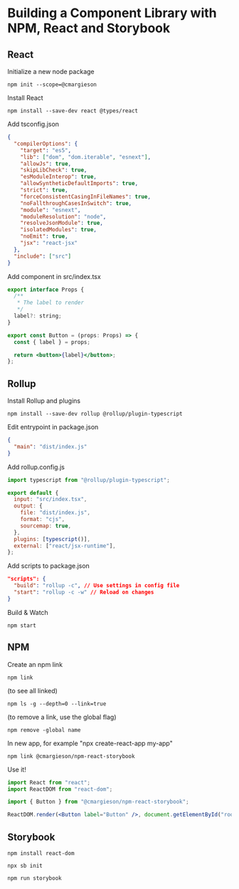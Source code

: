 # Building a Component Library with NPM, React and Storybook

## React

Initialize a new node package

```console
npm init --scope=@cmargieson
```

Install React

```console
npm install --save-dev react @types/react
```

Add tsconfig.json

```json
{
  "compilerOptions": {
    "target": "es5",
    "lib": ["dom", "dom.iterable", "esnext"],
    "allowJs": true,
    "skipLibCheck": true,
    "esModuleInterop": true,
    "allowSyntheticDefaultImports": true,
    "strict": true,
    "forceConsistentCasingInFileNames": true,
    "noFallthroughCasesInSwitch": true,
    "module": "esnext",
    "moduleResolution": "node",
    "resolveJsonModule": true,
    "isolatedModules": true,
    "noEmit": true,
    "jsx": "react-jsx"
  },
  "include": ["src"]
}
```

Add component in src/index.tsx

```jsx
export interface Props {
  /**
   * The label to render
   */
  label?: string;
}

export const Button = (props: Props) => {
  const { label } = props;

  return <button>{label}</button>;
};
```

## Rollup

Install Rollup and plugins

```console
npm install --save-dev rollup @rollup/plugin-typescript
```

Edit entrypoint in package.json

```json
{
  "main": "dist/index.js"
}
```

Add rollup.config.js

```js
import typescript from "@rollup/plugin-typescript";

export default {
  input: "src/index.tsx",
  output: {
    file: "dist/index.js",
    format: "cjs",
    sourcemap: true,
  },
  plugins: [typescript()],
  external: ["react/jsx-runtime"],
};
```

Add scripts to package.json

```json
"scripts": {
  "build": "rollup -c", // Use settings in config file
  "start": "rollup -c -w" // Reload on changes
}
````

Build & Watch

```console
npm start
```

## NPM

Create an npm link

```console
npm link
```

(to see all linked)

```console
npm ls -g --depth=0 --link=true
```

(to remove a link, use the global flag)

```console
npm remove -global name
```

In new app, for example "npx create-react-app my-app"

```console
npm link @cmargieson/npm-react-storybook
```

Use it!

```jsx
import React from "react";
import ReactDOM from "react-dom";

import { Button } from "@cmargieson/npm-react-storybook";

ReactDOM.render(<Button label="Button" />, document.getElementById("root"));
```

## Storybook

``` 
npm install react-dom
```

```console
npx sb init
```

```console
npm run storybook
```